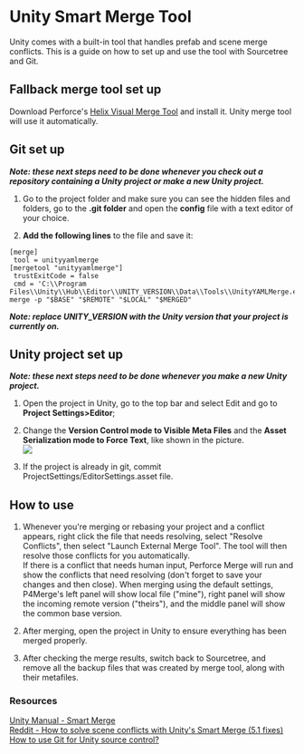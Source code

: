 # Unity Smart Merge Tool

Unity comes with a built-in tool that handles prefab and scene merge conflicts.
This is a guide on how to set up and use the tool with Sourcetree and Git.


## Fallback merge tool set up

Download Perforce's [Helix Visual Merge Tool](https://www.perforce.com/downloads/visual-merge-tool) and install it. Unity merge tool will use it automatically.


## Git set up

**_Note: these next steps need to be done whenever you check out a repository containing a Unity project or make a new Unity project._**

1. Go to the project folder and make sure you can see the hidden files and folders, go to the **.git folder** and open the **config** file with a text editor of your choice.

2. **Add the following lines** to the file and save it:
```
[merge]
 tool = unityyamlmerge
[mergetool "unityyamlmerge"]
 trustExitCode = false
 cmd = 'C:\\Program Files\\Unity\\Hub\\Editor\\UNITY_VERSION\\Data\\Tools\\UnityYAMLMerge.exe' merge -p "$BASE" "$REMOTE" "$LOCAL" "$MERGED"
```
**_Note: replace UNITY_VERSION with the Unity version that your project is currently on._**

## Unity project set up

**_Note: these next steps need to be done whenever you make a new Unity project._**

1. Open the project in Unity, go to the top bar and select Edit and go to **Project Settings>Editor**;

2. Change the **Version Control mode to Visible Meta Files** and the **Asset Serialization mode to Force Text**, like shown in the picture. <br/>
![](images/project-settings.png)

3. If the project is already in git, commit ProjectSettings/EditorSettings.asset file.

## How to use

1. Whenever you're merging or rebasing your project and a conflict appears, right click the file that needs resolving, select "Resolve Conflicts", then select "Launch External Merge Tool".
The tool will then resolve those conflicts for you automatically. </br>
If there is a conflict that needs human input, Perforce Merge will run and show the conflicts that need resolving (don't forget to save your changes and then close). When merging using the default settings, P4Merge's left panel will show local file ("mine"), right panel will show the incoming remote version ("theirs"), and the middle panel will show the common base version.

2. After merging, open the project in Unity to ensure everything has been merged properly.

3. After checking the merge results, switch back to Sourcetree, and remove all the backup files that was created by merge tool, along with their metafiles.


### Resources
[Unity Manual - Smart Merge](https://docs.unity3d.com/Manual/SmartMerge.html) <br/>
[Reddit - How to solve scene conflicts with Unity's Smart Merge (5.1 fixes)](https://www.reddit.com/r/Unity3D/comments/39bdq5/how_to_solve_scene_conflicts_with_unitys_smart/)<br/>
[How to use Git for Unity source control?](http://stackoverflow.com/questions/18225126/how-to-use-git-for-unity-source-control)

